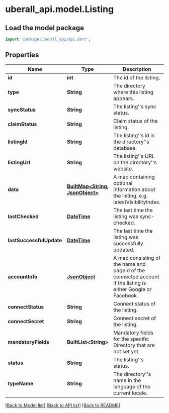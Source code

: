 # uberall_api.model.Listing

## Load the model package
```dart
import 'package:uberall_api/api.dart';
```

## Properties
Name | Type | Description | Notes
------------ | ------------- | ------------- | -------------
**id** | **int** | The id of the listing. | [optional] 
**type** | **String** | The directory where this listing appears. | [optional] 
**syncStatus** | **String** | The listing''s sync status. | [optional] 
**claimStatus** | **String** | Claim status of the listing. | [optional] 
**listingId** | **String** | The listing''s id in the directory''s database. | [optional] 
**listingUrl** | **String** | The listing''s URL on the directory''s website. | [optional] 
**data** | [**BuiltMap&lt;String, JsonObject&gt;**](JsonObject.md) | A map containing optional information about the listing, e.g. latestVisibilityIndex. | [optional] 
**lastChecked** | [**DateTime**](DateTime.md) | The last time the listing was sync-checked. | [optional] 
**lastSuccessfulUpdate** | [**DateTime**](DateTime.md) | The last time the listing was successfully updated. | [optional] 
**accountInfo** | [**JsonObject**](.md) | A map consisting of the name and pageId of the connected account if the listing is either Google or Facebook. | [optional] 
**connectStatus** | **String** | Connect status of the listing. | [optional] 
**connectSecret** | **String** | Connect secret of the listing. | [optional] 
**mandatoryFields** | **BuiltList&lt;String&gt;** | Mandatory fields for the specific Directory that are not set yet | [optional] 
**status** | **String** | The listing''s status. | [optional] 
**typeName** | **String** | The directory''s name in the language of the current locale. | [optional] 

[[Back to Model list]](../README.md#documentation-for-models) [[Back to API list]](../README.md#documentation-for-api-endpoints) [[Back to README]](../README.md)


